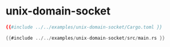 # unix-domain-socket

```toml
{{#include ../../examples/unix-domain-socket/Cargo.toml }}
```

```rust
{{#include ../../examples/unix-domain-socket/src/main.rs }}
```


